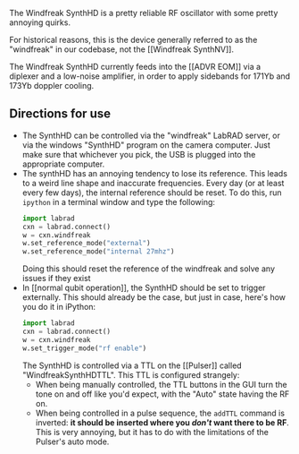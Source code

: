 The Windfreak SynthHD is a pretty reliable RF oscillator with some pretty annoying quirks. 

For historical reasons, this is the device generally referred to as the "windfreak" in our codebase, not the [[Windfreak SynthNV]]. 

The Windfreak SynthHD currently feeds into the [[ADVR EOM]] via a diplexer and a low-noise amplifier, in order to apply sidebands for 171Yb and 173Yb doppler cooling. 
## Directions for use
- The SynthHD can be controlled via the "windfreak" LabRAD server, or via the windows "SynthHD" program on the camera computer. Just make sure that whichever you pick, the USB is plugged into the appropriate computer. 
- The synthHD has an annoying tendency to lose its reference. This leads to a weird line shape and inaccurate frequencies. Every day (or at least every few days), the internal reference should be reset. To do this, run `ipython` in a terminal window and type the following:
	```python
	import labrad
	cxn = labrad.connect()
	w = cxn.windfreak
	w.set_reference_mode("external")
	w.set_reference_mode("internal 27mhz")
	```
	Doing this should reset the reference of the windfreak and solve any issues if they exist
- In [[normal qubit operation]], the SynthHD should be set to trigger externally. This should already be the case, but just in case, here's how you do it in iPython: 
	```python
	import labrad
	cxn = labrad.connect()
	w = cxn.windfreak
	w.set_trigger_mode("rf enable")
	```
	The SynthHD is controlled via a TTL on the [[Pulser]] called "WindfreakSynthHDTTL". This TTL is configured strangely:
	- When being manually controlled, the TTL buttons in the GUI turn the tone on and off like you'd expect, with the "Auto" state having the RF on.
	- When being controlled in a pulse sequence, the `addTTL` command is inverted: **it should be inserted where you *don't* want there to be RF**. This is very annoying, but it has to do with the limitations of the Pulser's auto mode. 